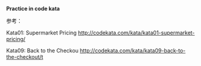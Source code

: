  **Practice in code kata**
 
参考：
 
Kata01: Supermarket Pricing
http://codekata.com/kata/kata01-supermarket-pricing/
 
Kata09: Back to the Checkou
http://codekata.com/kata/kata09-back-to-the-checkout/t